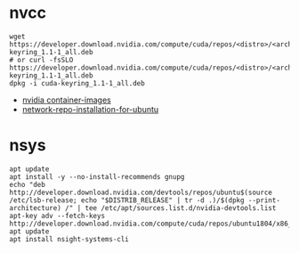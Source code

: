 # nvcc
```shell
wget https://developer.download.nvidia.com/compute/cuda/repos/<distro>/<arch>/cuda-keyring_1.1-1_all.deb
# or curl -fsSLO https://developer.download.nvidia.com/compute/cuda/repos/<distro>/<arch>/cuda-keyring_1.1-1_all.deb
dpkg -i cuda-keyring_1.1-1_all.deb
```
- [nvidia container-images](https://gitlab.com/nvidia/container-images/cuda/-/tree/master/dist)
- [network-repo-installation-for-ubuntu](https://docs.nvidia.com/cuda/cuda-installation-guide-linux/index.html#network-repo-installation-for-ubuntu)

# nsys
```shell
apt update
apt install -y --no-install-recommends gnupg
echo "deb http://developer.download.nvidia.com/devtools/repos/ubuntu$(source /etc/lsb-release; echo "$DISTRIB_RELEASE" | tr -d .)/$(dpkg --print-architecture) /" | tee /etc/apt/sources.list.d/nvidia-devtools.list
apt-key adv --fetch-keys http://developer.download.nvidia.com/compute/cuda/repos/ubuntu1804/x86_64/7fa2af80.pub
apt update
apt install nsight-systems-cli
```